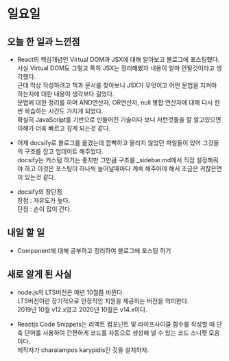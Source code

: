 # 일요일

## 오늘 한 일과 느낀점
- React의 핵심개념인 Virtual DOM과 JSX에 대해 알아보고 블로그에 포스팅했다.  
사실 Virtual DOM도 그렇고 특히 JSX는 정리해봤자 내용이 얼마 안될것이라고 생각했다.  
근데 막상 작성하려고 책과 문서를 찾아보니 JSX가 무엇이고 어떤 문법을 지켜야 하는지에 대한 내용이 생각보다 길었다.  
문법에 대한 정리를 하며 AND연산자, OR연산자, null 병합 연산자에 대해 다시 한번 복습하는 시간도 가지게 되었다.  
확실히 JavaScript를 기반으로 만들어진 기술이다 보니 저런것들을 잘 알고있으면 이해가 더욱 빠르고 깊게 되는것 같다.  

- 어제 docsify로 블로그를 옮겼는데 깜빡하고 올리지 않았던 파일들이 있어 그것들의 구조를 잡고 업데이트 해주었다.  
docsify는 커스텀 하기는 좋지만 그만큼 구조를 _sidebar.md에서 직접 설정해줘야 하고 이것은 포스팅이 하나씩 늘어날때마다 계속 해주어야 해서 조금은 귀찮은면이 있는것 같다.  

- docsify의 장단점  
장점 : 자유도가 높다.  
단점 : 손이 많이 간다.

## 내일 할 일
- Component에 대해 공부하고 정리하여 블로그에 포스팅 하기

## 새로 알게 된 사실
- node.js의 LTS버전은 매년 10월쯤 바뀐다.  
LTS버전이란 장기적으로 안정적인 지원을 제공하는 버전을 의미한다.  
2019년 10월 v12.x였고 2020년 10월은 v14.x이다.

- Reactjs Code Snippets는 리액트 컴포넌트 및 라이프사이클 함수를 작성할 때 단축 단어를 사용하여 간편하게 코드를 자동으로 생성해 낼 수 있는 코드 스니펫 모음이다.  
제작자가 charalampos karypidis인 것을 설치하자.